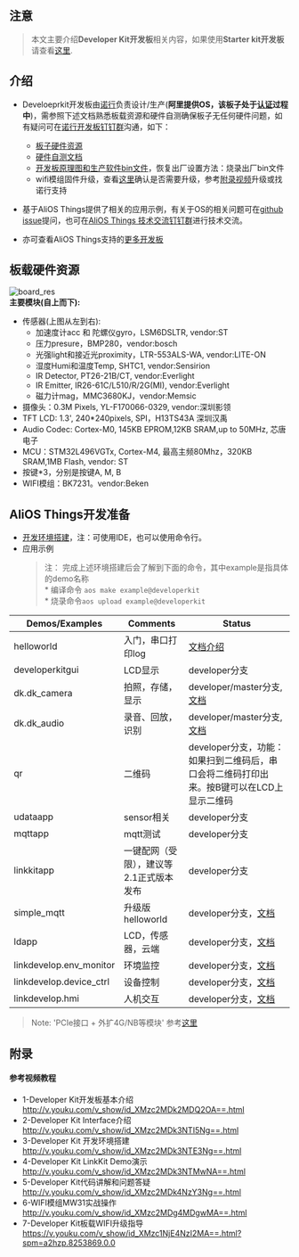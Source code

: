 ## 注意
> 本文主要介绍**Developer Kit开发板**相关内容，如果使用**Starter kit开发板**请查看[这里](https://github.com/alibaba/AliOS-Things/wiki/Starter-Kit-Tutorial.zh).  
## 介绍
* Develoeprkit开发板由[诺行](http://www.notioni.com)负责设计/生产(**阿里提供OS，该板子处于[认证](https://github.com/AITC-LinkCertification/AITC-Manual/wiki/AliOS-Things%E8%AE%A4%E8%AF%81)过程中**)，需参照下述文档熟悉板载资源和硬件自测确保板子无任何硬件问题，如有疑问可在[诺行开发板钉钉群](https://img.alicdn.com/tfs/TB1S2XmgTZmx1VjSZFGXXax2XXa-585-881.jpg)沟通，如下： 
    * [板子硬件资源](https://github.com/alibaba/AliOS-Things/wiki/AliOS-Things-Developer-Kit-Hardware-Guide)  
    * [硬件自测文档](https://github.com/alibaba/AliOS-Things/wiki/AliOS-Things-Developer-Kit-User-Basic-Operation-Guide)
    * [开发板原理图和生产软件bin文件](http://www.notioni.com/#/source)，恢复出厂设置方法：烧录出厂bin文件  
    * wifi模组固件升级，查看[这里](https://github.com/alibaba/AliOS-Things/wiki/wifi_upgrade_guide.md)确认是否需要升级，参考[附录视频](#参考视频教程)升级或找诺行支持

* 基于AliOS Things提供了相关的应用示例，有关于OS的相关问题可在[github issue](https://github.com/alibaba/AliOS-Things/issues)提问，也可在[AliOS Things 技术交流钉钉群](https://img.alicdn.com/tfs/TB1wjmehmzqK1RjSZFjXXblCFXa-877-1268.jpg)进行技术交流。
* 亦可查看AliOS Things支持的[更多开发板](https://github.com/alibaba/AliOS-Things/tree/master/board)

## 板载硬件资源
![board_res](https://img.alicdn.com/tfs/TB17oEJgQvoK1RjSZFNXXcxMVXa-674-508.png)  
**主要模块(自上而下):**
* 传感器(上图从左到右):
     - 加速度计acc 和 陀螺仪gyro，LSM6DSLTR, vendor:ST
     - 压力presure，BMP280，vendor:bosch
     - 光强light和接近光proximity，LTR-553ALS-WA, vendor:LITE-ON
     - 湿度Humi和温度Temp, SHTC1, vendor:Sensirion
     - IR Detector, PT26-21B/CT, vendor:Everlight 
     - IR Emitter, IR26-61C/L510/R/2G(MI), vendor:Everlight 
     - 磁力计mag，MMC3680KJ，vendor:Memsic
* 摄像头：0.3M Pixels, YL-F170066-0329, vendor:深圳影领  
* TFT LCD: 1.3', 240*240pixels, SPI，H13TS43A 深圳汉禹  
* Audio Codec:  Cortex-M0, 145KB EPROM,12KB SRAM,up to 50MHz, 芯唐电子  
* MCU：STM32L496VGTx, Cortex-M4, 最高主频80Mhz，320KB SRAM,1MB Flash, vendor: ST  
* 按键*3，分别是按键A, M, B
* WIFI模组：BK7231。vendor:Beken  

## AliOS Things开发准备
* [开发环境搭建](https://linkdevelop.aliyun.com/device-doc#dev-prepare.html)，注：可使用IDE，也可以使用命令行。
* 应用示例
    >注：
     完成上述环境搭建后会了解到下面的命令，其中example是指具体的demo名称  
      * 编译命令 `aos make example@developerkit`   
      * 烧录命令`aos upload example@developerkit`    


| **Demos/Examples** | **Comments** | **Status** |
| --------       | -------- | -------- |
| helloworld       | 入门，串口打印log | [文档介绍](https://github.com/alibaba/AliOS-Things/tree/developer/example/helloworld) |
| developerkitgui       | LCD显示 | developer分支 |
| dk.dk_camera       | 拍照，存储，显示 | developer/master分支, [文档](https://github.com/alibaba/AliOS-Things/tree/rel_2.1.0/app/example/dk/dk_camera) |
| dk.dk_audio      | 录音、回放，识别 | developer/master分支, [文档](https://github.com/Notioni/Codes/tree/master/Developer%20Kit/Codec%E5%9B%BA%E4%BB%B6) | 
| qr               | 二维码     | developer分支，功能：如果扫到二维码后，串口会将二维码打印出来。按B键可以在LCD上显示二维码    |
| udataapp               | sensor相关     | developer分支     |
| mqttapp               | mqtt测试    | developer分支     |
| linkkitapp      | 一键配网（受限），建议等2.1正式版本发布  | developer分支  |
| simple_mqtt               | 升级版helloworld     | developer分支，[文档](https://linkdevelop.aliyun.com/device-doc#aos-helloworld.html)     |
| ldapp      | LCD，传感器，云端  | developer分支，[文档](https://github.com/alibaba/AliOS-Things/tree/developer/example/ldapp/README.md)  |
| linkdevelop.env_monitor | 环境监控   | developer分支，[文档](https://linkdevelop.aliyun.com/device-doc#aos-env_monitor.html)  |
| linkdevelop.device_ctrl | 设备控制  | developer分支，[文档](https://linkdevelop.aliyun.com/device-doc#aos-device_control.html)  |
| linkdevelop.hmi  | 人机交互  | developer分支，[文档](https://linkdevelop.aliyun.com/device-doc#aos-hmi.html)  |

>Note: 'PCIe接口 + 外扩4G/NB等模块' 参考[这里](https://github.com/alibaba/AliOS-Things/wiki/developerkit_pcie_page)
## 附录
#### 参考视频教程

* 1-Developer Kit开发板基本介绍	http://v.youku.com/v_show/id_XMzc2MDk2MDQ2OA==.html
* 2-Developer Kit Interface介绍	http://v.youku.com/v_show/id_XMzc2MDk3NTI5Ng==.html
* 3-Developer Kit 开发环境搭建 http://v.youku.com/v_show/id_XMzc2MDk3NTE3Ng==.html
* 4-Developer Kit LinkKit Demo演示	http://v.youku.com/v_show/id_XMzc2MDk3NTMwNA==.html
* 5-Developer Kit代码讲解和问题答疑	http://v.youku.com/v_show/id_XMzc2MDk4NzY3Ng==.html
* 6-WIFI模组MW31实战操作	http://v.youku.com/v_show/id_XMzc2MDg4MDgwMA==.html
* 7-Developer Kit板载WIFI升级指导	https://v.youku.com/v_show/id_XMzc1NjE4NzI2MA==.html?spm=a2hzp.8253869.0.0   
 
